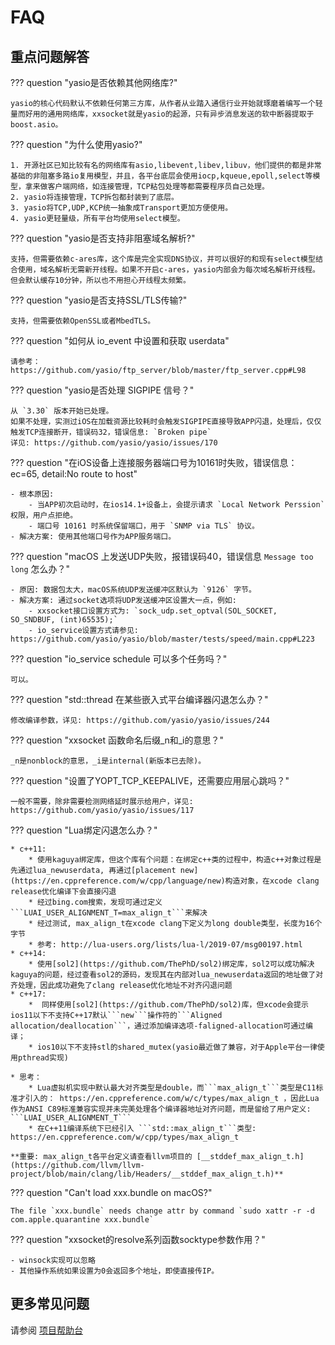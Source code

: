 # FAQ

## 重点问题解答

??? question "yasio是否依赖其他网络库?"

    yasio的核心代码默认不依赖任何第三方库，从作者从业踏入通信行业开始就琢磨着编写一个轻量而好用的通用网络库，xxsocket就是yasio的起源，只有异步消息发送的软中断器提取于boost.asio。

??? question "为什么使用yasio?"

    1. 开源社区已知比较有名的网络库有asio,libevent,libev,libuv，他们提供的都是非常基础的非阻塞多路io复用模型，并且，各平台底层会使用iocp,kqueue,epoll,select等模型，拿来做客户端网络，如连接管理，TCP粘包处理等都需要程序员自己处理。
    2. yasio将连接管理，TCP拆包都封装到了底层。
    3. yasio将TCP,UDP,KCP统一抽象成Transport更加方便使用。
    4. yasio更轻量级，所有平台均使用select模型。

??? question "yasio是否支持非阻塞域名解析?"

    支持，但需要依赖c-ares库，这个库是完全实现DNS协议，并可以很好的和现有select模型结合使用，域名解析无需新开线程。如果不开启c-ares，yasio内部会为每次域名解析开线程。但会默认缓存10分钟，所以也不用担心开线程太频繁。

??? question "yasio是否支持SSL/TLS传输?"

    支持，但需要依赖OpenSSL或者MbedTLS。

??? question "如何从 io_event 中设置和获取 userdata"

    请参考：https://github.com/yasio/ftp_server/blob/master/ftp_server.cpp#L98

??? question "yasio是否处理 SIGPIPE 信号？"

    从 `3.30` 版本开始已处理。  
    如果不处理，实测过iOS在加载资源比较耗时会触发SIGPIPE直接导致APP闪退，处理后，仅仅触发TCP连接断开，错误码32，错误信息: `Broken pipe`  
    详见: https://github.com/yasio/yasio/issues/170

??? question "在iOS设备上连接服务器端口号为10161时失败，错误信息：ec=65, detail:No route to host"

    - 根本原因:
        - 当APP初次启动时，在ios14.1+设备上，会提示请求 `Local Network Perssion` 权限，用户点拒绝。
        - 端口号 10161 时系统保留端口，用于 `SNMP via TLS` 协议。 
    - 解决方案: 使用其他端口号作为APP服务端口。

??? question "macOS 上发送UDP失败，报错误码40，错误信息 `Message too long` 怎么办？"

    - 原因: 数据包太大，macOS系统UDP发送缓冲区默认为 `9126` 字节。
    - 解决方案: 通过socket选项将UDP发送缓冲区设置大一点，例如:
        - xxsocket接口设置方式为: `sock_udp.set_optval(SOL_SOCKET, SO_SNDBUF, (int)65535);`
        - io_service设置方式请参见: https://github.com/yasio/yasio/blob/master/tests/speed/main.cpp#L223

??? question "io_service schedule 可以多个任务吗？"

    可以。

??? question "std::thread 在某些嵌入式平台编译器闪退怎么办？"

    修改编译参数，详见: https://github.com/yasio/yasio/issues/244

??? question "xxsocket 函数命名后缀_n和_i的意思？"

    _n是nonblock的意思，_i是internal(新版本已去除)。
    
??? question "设置了YOPT_TCP_KEEPALIVE，还需要应用层心跳吗？"

    一般不需要，除非需要检测网络延时展示给用户，详见: https://github.com/yasio/yasio/issues/117

??? question "Lua绑定闪退怎么办？"

    * c++11:
        * 使用kaguya绑定库，但这个库有个问题：在绑定c++类的过程中，构造c++对象过程是先通过lua_newuserdata, 再通过[placement new](https://en.cppreference.com/w/cpp/language/new)构造对象，在xcode clang release优化编译下会直接闪退
        * 经过bing.com搜索，发现可通过定义```LUAI_USER_ALIGNMENT_T=max_align_t```来解决
        * 经过测试, max_align_t在xcode clang下定义为long double类型，长度为16个字节
        * 参考: http://lua-users.org/lists/lua-l/2019-07/msg00197.html
    * c++14:
        * 使用[sol2](https://github.com/ThePhD/sol2)绑定库，sol2可以成功解决kaguya的问题，经过查看sol2的源码，发现其在内部对lua_newuserdata返回的地址做了对齐处理，因此成功避免了clang release优化地址不对齐闪退问题
    * c++17:
        *  同样使用[sol2](https://github.com/ThePhD/sol2)库，但xcode会提示ios11以下不支持C++17默认```new```操作符的```Aligned allocation/deallocation```，通过添加编译选项-faligned-allocation可通过编译；
        * ios10以下不支持stl的shared_mutex(yasio最近做了兼容，对于Apple平台一律使用pthread实现)

    * 思考：
        * Lua虚拟机实现中默认最大对齐类型是double，而```max_align_t```类型是C11标准才引入的： https://en.cppreference.com/w/c/types/max_align_t ，因此Lua作为ANSI C89标准兼容实现并未完美处理各个编译器地址对齐问题，而是留给了用户定义: ```LUAI_USER_ALIGNMENT_T```
        * 在C++11编译系统下已经引入 ```std::max_align_t```类型: https://en.cppreference.com/w/cpp/types/max_align_t

    **重要: max_align_t各平台定义请查看llvm项目的 [__stddef_max_align_t.h](https://github.com/llvm/llvm-project/blob/main/clang/lib/Headers/__stddef_max_align_t.h)**

??? question "Can't load xxx.bundle on macOS?" 

    The file `xxx.bundle` needs change attr by command `sudo xattr -r -d com.apple.quarantine xxx.bundle`  

??? question "xxsocket的resolve系列函数socktype参数作用？"

    - winsock实现可以忽略
    - 其他操作系统如果设置为0会返回多个地址，即使直接传IP。

## 更多常见问题

请参阅 [项目帮助台](https://github.com/yasio/yasio/issues?q=is%3Aissue+label%3AHelpDesk+is%3Aclosed)
